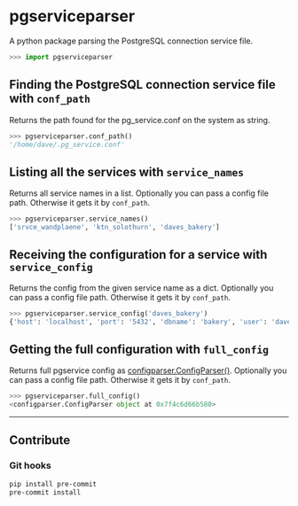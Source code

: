 # pgserviceparser

A python package parsing the PostgreSQL connection service file.

```python
>>> import pgserviceparser
```

## Finding the PostgreSQL connection service file with `conf_path`

Returns the path found for the pg_service.conf on the system as string.

```python
>>> pgserviceparser.conf_path()
'/home/dave/.pg_service.conf'
```

## Listing all the services with `service_names`

Returns all service names in a list.
Optionally you can pass a config file path. Otherwise it gets it by `conf_path`.

```python
>>> pgserviceparser.service_names()
['srvce_wandplaene', 'ktn_solothurn', 'daves_bakery']

```

## Receiving the configuration for a service with `service_config`

Returns the config from the given service name as a dict.
Optionally you can pass a config file path. Otherwise it gets it by `conf_path`.

```python
>>> pgserviceparser.service_config('daves_bakery')
{'host': 'localhost', 'port': '5432', 'dbname': 'bakery', 'user': 'dave', 'password': 'fischersfritz'}
```

## Getting the full configuration with `full_config`

Returns full pgservice config as [configparser.ConfigParser()](https://docs.python.org/3/library/configparser.html).
Optionally you can pass a config file path. Otherwise it gets it by `conf_path`.

```python
>>> pgserviceparser.full_config()
<configparser.ConfigParser object at 0x7f4c6d66b580>
```

----

## Contribute

### Git hooks

```sh
pip install pre-commit
pre-commit install
```
